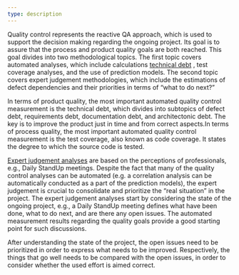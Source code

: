 ```yaml
---
type: description
---
```

Quality control represents the reactive QA approach, which is used to support the decision making regarding the ongoing project. Its goal is to assure that the process and product quality goals are both reached. This goal divides into two methodological topics. The first topic covers automated analyses, which include calculations <a class="inline flyer-link" href="#The_definitions_of_technical_debt">technical debt</a> , test coverage analyses, and the use of prediction models. The second topic covers expert judgement methodologies, which include the estimations of defect dependencies and their priorities in terms of “what to do next?”   

In terms of product quality, the most important automated quality control measurement is the technical debt, which divides into sub­topics of defect debt, requirements debt, documentation debt, and architectonic debt. The key is to improve the product just in time and from correct aspects.In terms of process quality, the most important automated quality control measurement is the test coverage, also known as code coverage. It states the degree to which the source code is tested.  

<a class="inline flyer-link" href="#The_focus_of_the_expert_judgement_analyses">Expert judgement analyses</a> are based on the perceptions of professionals, e.g., Daily Stand­Up meetings. Despite the fact that many of the quality control analyses can be automated (e.g. a correlation analysis can be automatically conducted as a part of the prediction models), the expert judgement is crucial to consolidate and prioritize the “real situation” in the project. The expert judgement analyses start by considering the state of the ongoing project, e.g., a Daily Stand­Up meeting defines what have been done, what to do next, and are there any open issues. The automated measurement results regarding the quality goals provide a good starting point for such discussions.

After understanding the state of the project, the open issues need to be prioritized in order to express what needs to be improved. Respectively, the things that go well needs to be compared with the open issues, in order to consider whether the used effort is aimed correct.